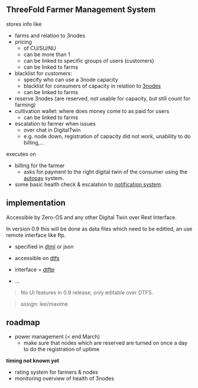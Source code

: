 ## ThreeFold Farmer Management System

stores info like

- farms and relation to 3nodes
- pricing
  - of CU/SU/NU
  - can be more than 1
  - can be linked to specific groups of users (customers)
  - can be linked to farms
- blacklist for customers:
  - specify who can use a 3node capacity
  - blacklist for consumers of capacity in relation to [3nodes](3node)
  - can be linked to farms
- reserve 3nodes (are reserved, not usable for capacity, but still count for farming)
- cultivation wallet: where does money come to as paid for users
  - can be linked to farms
- escalation to farmer when issues
  - over chat in DigitalTwin
  - e.g. node down, registration of capacity did not work, unability to do billing,...

executes on

- billing for the farmer
  - asks for payment to the right digital twin of the consumer using the [autopay](autopay) system.
- some basic health check & escalation to [notification system](notification).

## implementation

Accessible by Zero-OS and any other Digital Twin over Rest Interface.

In version 0.9 this will be done as data files which need to be editted, an use remote interface like ftp.

- specified in [dtml](dtml) or json
- accessible on [dtfs](dtfs)
- interface = [dtftp](dtftp)

- ...

> No UI features in 0.9 release, only editable over DTFS.

> assign: lee/maxime

## roadmap

- power management (< end March)
  - make sure that nodes which are reserved are turned on once a day to do the registration of uptime

**timing not known yet**

- rating system for farmers & nodes
- monitoring overview of health of 3nodes

